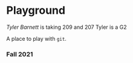 # Playground

*Tyler Barnett* is taking 209 and 207
Tyler is a G2

A place to play with `git`.

### Fall 2021
